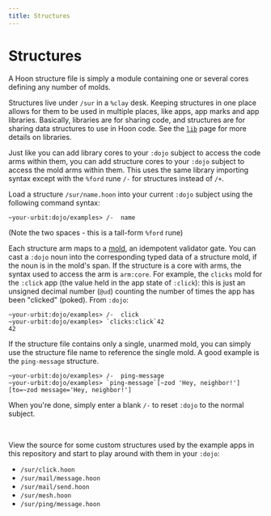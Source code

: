 ```yaml
---
title: Structures
---
```


# Structures

A Hoon structure file is simply a module containing one or several cores
defining any number of molds.

Structures live under `/sur` in a `%clay` desk. Keeping structures in one place
allows for them to be used in multiple places, like apps, app marks and app
libraries. Basically, libraries are for sharing code, and structures are for
sharing data structures to use in Hoon code. See the [`lib`](/~~/examples/lib)
page for more details on libraries.

Just like you can add library cores to your `:dojo` subject to access the code
arms within them, you can add structure cores to your `:dojo` subject to access
the mold arms within them. This uses the same library importing syntax except
with the `%ford` rune `/-` for structures instead of `/+`.

Load a structure `/sur/name.hoon` into your current `:dojo` subject using the
following command syntax:

    ~your-urbit:dojo/examples> /-  name

(Note the two spaces - this is a tall-form `%ford` rune)

Each structure arm maps to a [mold](https://urbit.org/~~/docs/hoon/basic/), an
idempotent validator gate. You can cast a `:dojo` noun into the corresponding
typed data of a structure mold, if the noun is in the mold's span. If the
structure is a core with arms, the syntax used to access the arm is `arm:core`.
For example, the `clicks` mold for the `:click` app (the value held in the app
state of `:click`): this is just an unsigned decimal number (`@ud`) counting the
number of times the app has been "clicked" (poked). From `:dojo`:

    ~your-urbit:dojo/examples> /-  click
    ~your-urbit:dojo/examples> `clicks:click`42
    42

If the structure file contains only a single, unarmed mold, you can simply use
the structure file name to reference the single mold. A good example is the
`ping-message` structure.

    ~your-urbit:dojo/examples> /-  ping-message
    ~your-urbit:dojo/examples> `ping-message`[~zod 'Hey, neighbor!']
    [to=~zod message='Hey, neighbor!']

When you're done, simply enter a blank `/-` to reset `:dojo` to the normal
subject.

<br />

View the source for some custom structures used by the example apps in this
repository and start to play around with them in your `:dojo`:

-   `/sur/click.hoon`
-   `/sur/mail/message.hoon`
-   `/sur/mail/send.hoon`
-   `/sur/mesh.hoon`
-   `/sur/ping/message.hoon`
